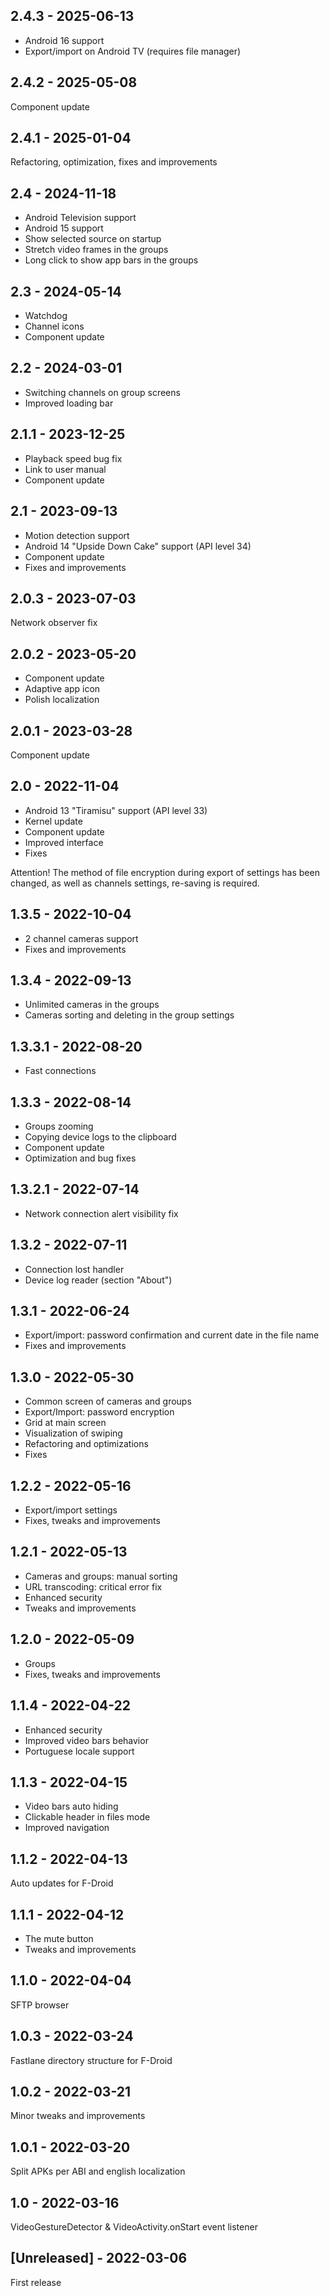 ## 2.4.3 - 2025-06-13
- Android 16 support
- Export/import on Android TV (requires file manager)

## 2.4.2 - 2025-05-08

Component update

## 2.4.1 - 2025-01-04

Refactoring, optimization, fixes and improvements

## 2.4 - 2024-11-18

- Android Television support
- Android 15 support
- Show selected source on startup
- Stretch video frames in the groups
- Long click to show app bars in the groups

## 2.3 - 2024-05-14

- Watchdog
- Channel icons
- Component update

## 2.2 - 2024-03-01

- Switching channels on group screens
- Improved loading bar

## 2.1.1 - 2023-12-25

- Playback speed bug fix
- Link to user manual
- Component update

## 2.1 - 2023-09-13

- Motion detection support
- Android 14 "Upside Down Cake" support (API level 34)
- Component update
- Fixes and improvements

## 2.0.3 - 2023-07-03

Network observer fix

## 2.0.2 - 2023-05-20
- Component update
- Adaptive app icon
- Polish localization

## 2.0.1 - 2023-03-28
Component update

## 2.0 - 2022-11-04

- Android 13 "Tiramisu" support (API level 33)
- Kernel update
- Component update
- Improved interface
- Fixes

Attention! The method of file encryption during export of settings has been changed, as well as channels settings, re-saving is required.

## 1.3.5 - 2022-10-04

- 2 channel cameras support
- Fixes and improvements

## 1.3.4 - 2022-09-13

- Unlimited cameras in the groups
- Cameras sorting and deleting in the group settings

## 1.3.3.1 - 2022-08-20

- Fast connections

## 1.3.3 - 2022-08-14

- Groups zooming
- Copying device logs to the clipboard
- Component update
- Optimization and bug fixes

## 1.3.2.1 - 2022-07-14

- Network connection alert visibility fix

## 1.3.2 - 2022-07-11

- Connection lost handler
- Device log reader (section "About")

## 1.3.1 - 2022-06-24

- Export/import: password confirmation and current date in the file name
- Fixes and improvements

## 1.3.0 - 2022-05-30

- Common screen of cameras and groups
- Export/Import: password encryption
- Grid at main screen
- Visualization of swiping
- Refactoring and optimizations
- Fixes

## 1.2.2 - 2022-05-16

- Export/import settings
- Fixes, tweaks and improvements

## 1.2.1 - 2022-05-13

- Cameras and groups: manual sorting
- URL transcoding: critical error fix
- Enhanced security
- Tweaks and improvements

## 1.2.0 - 2022-05-09

- Groups
- Fixes, tweaks and improvements

## 1.1.4 - 2022-04-22

- Enhanced security
- Improved video bars behavior
- Portuguese locale support

## 1.1.3 - 2022-04-15

- Video bars auto hiding
- Clickable header in files mode
- Improved navigation

## 1.1.2 - 2022-04-13

Auto updates for F-Droid

## 1.1.1 - 2022-04-12

- The mute button
- Tweaks and improvements

## 1.1.0 - 2022-04-04

SFTP browser

## 1.0.3 - 2022-03-24

Fastlane directory structure for F-Droid

## 1.0.2 - 2022-03-21

Minor tweaks and improvements

## 1.0.1 - 2022-03-20

Split APKs per ABI and english localization

## 1.0 - 2022-03-16

VideoGestureDetector & VideoActivity.onStart event listener

## [Unreleased] - 2022-03-06

First release

